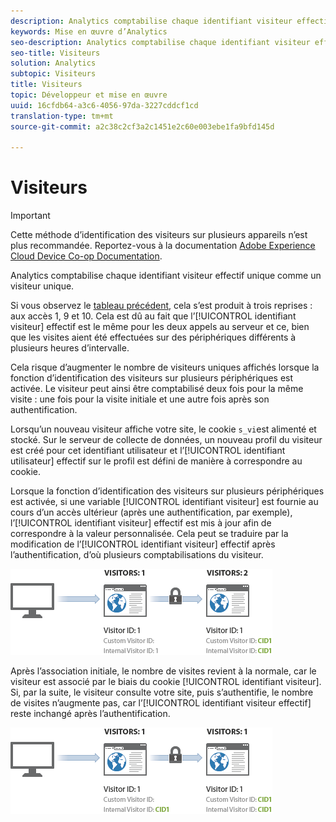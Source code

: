 ```yaml
---
description: Analytics comptabilise chaque identifiant visiteur effectif unique comme un visiteur unique.
keywords: Mise en œuvre d’Analytics
seo-description: Analytics comptabilise chaque identifiant visiteur effectif unique comme un visiteur unique.
seo-title: Visiteurs
solution: Analytics
subtopic: Visiteurs
title: Visiteurs
topic: Développeur et mise en œuvre
uuid: 16cfdb64-a3c6-4056-97da-3227cddcf1cd
translation-type: tm+mt
source-git-commit: a2c38c2cf3a2c1451e2c60e003ebe1fa9bfd145d

---
```



# Visiteurs

>[!IMPORTANT]
>
>Cette méthode d’identification des visiteurs sur plusieurs appareils n’est plus recommandée. Reportez-vous à la documentation [Adobe Experience Cloud Device Co-op Documentation](https://marketing.adobe.com/resources/help/en_US/mcdc/).

Analytics comptabilise chaque identifiant visiteur effectif unique comme un visiteur unique.

Si vous observez le [tableau précédent](../../../implement/js-implementation/xdevice-visid/visit-example.md#concept_E3B32B8E539F4FDC8E3FA872328B87BA), cela s’est produit à trois reprises : aux accès 1, 9 et 10. Cela est dû au fait que l’[!UICONTROL identifiant visiteur] effectif est le même pour les deux appels au serveur et ce, bien que les visites aient été effectuées sur des périphériques différents à plusieurs heures d’intervalle.

Cela risque d’augmenter le nombre de visiteurs uniques affichés lorsque la fonction d’identification des visiteurs sur plusieurs périphériques est activée. Le visiteur peut ainsi être comptabilisé deux fois pour la même visite : une fois pour la visite initiale et une autre fois après son authentification.

Lorsqu’un nouveau visiteur affiche votre site, le cookie `s_vi`est alimenté et stocké. Sur le serveur de collecte de données, un nouveau profil du visiteur est créé pour cet identifiant utilisateur et l’[!UICONTROL identifiant utilisateur] effectif sur le profil est défini de manière à correspondre au cookie.

Lorsque la fonction d’identification des visiteurs sur plusieurs périphériques est activée, si une variable [!UICONTROL identifiant visiteur] est fournie au cours d’un accès ultérieur (après une authentification, par exemple), l’[!UICONTROL identifiant visiteur] effectif est mis à jour afin de correspondre à la valeur personnalisée. Cela peut se traduire par la modification de l’[!UICONTROL identifiant visiteur] effectif après l’authentification, d’où plusieurs comptabilisations du visiteur.

![](assets/visitors.png)

Après l’association initiale, le nombre de visites revient à la normale, car le visiteur est associé par le biais du cookie [!UICONTROL identifiant visiteur]. Si, par la suite, le visiteur consulte votre site, puis s’authentifie, le nombre de visites n’augmente pas, car l’[!UICONTROL identifiant visiteur effectif] reste inchangé après l’authentification.

![](assets/visitors_2.png)

